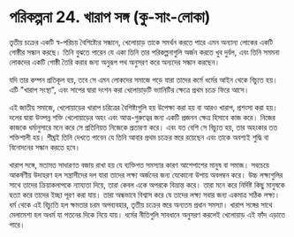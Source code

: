 # পরিকল্পনা 24. খারাপ সঙ্গ (কু-সাং-লোকা)

তৃতীয় চক্রের একটি স্ব-পরিচয় বৈশিষ্ট্যের সন্ধানে, খেলোয়াড় তাকে সমর্থন করতে পারে এমন অন্যান্য লোকের একটি গোষ্ঠীর সন্ধান করছে। তিনি বুঝতে পারেন যে একা তিনি তার পরিকল্পনাগুলি অর্জন করতে খুব দুর্বল, এবং তিনি সমমনা লোকদের একটি গোষ্ঠী তৈরি করার জন্য অনুরূপ পথ অনুসরণ করে অন্যদের সন্ধান করছেন।

যদি তার কম্পন প্রতিকূল হয়, তবে সে এমন লোকদের সমাজে পড়ে যারা তাদের কর্মে ধর্মের আইন থেকে বিচ্যুত হয়। এটি "খারাপ সংস্থা", এবং সাপের দ্বারা দংশন করা খেলোয়াড়টি ভ্যানিটির ক্ষেত্রে প্রথম চক্রে ফিরে আসে।

এই জাতীয় সমাজে, খেলোয়াড়ের খারাপ চরিত্রের বৈশিষ্ট্যগুলি হয় উপেক্ষা করা হয় বা আরও খারাপ, প্রশংসা করা হয়। দলের দ্বারা উত্পন্ন শক্তি খেলোয়াড়ের অহং এবং আত্ম-গুরুত্বের জন্য একটি প্রজনন ক্ষেত্র হিসাবে কাজ করে। নিজের কাজকে ধর্মানুসারে মনে করে সে প্রতিনিয়ত নিজেকে প্রতারণা করে। এবং যত বেশি সে বিচ্যুত হয়, তার অহংকার তত শক্তিশালী হয়। শীঘ্রই তিনি দেখতে পাবেন যে তিনি আবার প্রথম চক্রের স্তরে রয়েছেন এবং তাকে অবশ্যই শুদ্ধি বা বিনোদনের সন্ধান করতে হবে।

খারাপ সঙ্গে, মতামত সাধারণত বজায় রাখা হয় যে ব্যক্তিগত সমস্যার কারণ আশেপাশের মানুষ বা সমাজ। সবচেয়ে আকর্ষণীয় উদাহরণ হল সন্ত্রাসীদের দল যারা তাদের লক্ষ্য অর্জনের জন্য যেকোনো উপায় অবলম্বন করে। উচ্চ লক্ষ্যগুলির সাথে তাদের ক্রিয়াকলাপকে ন্যায্যতা দিয়ে, তারা কেবল একে অপরকে বিভ্রান্ত করে। তারা মনে করে নির্দিষ্ট কিছু মানুষকে হত্যা করে তাদের ইচ্ছা পূরণ করা যায়। তারা অন্ধভাবে বিশ্বাস করে যে তাদের লক্ষ্য সবার জন্য একমাত্র সঠিক লক্ষ্য। ধর্ম থেকে এই বিচ্যুতি হল ক্ষমতার চরম অপব্যবহার, তৃতীয় চক্রের স্তরে অন্যতম প্রধান সমস্যা। খারাপ সঙ্গের সাথে মেলামেশা হল অধর্ম যা পতনের দিকে নিয়ে যায়। ধর্মের নীতিগুলি সাবধানে অনুসরণ করলেই খেলোয়াড় এই ফাঁদ এড়াতে পারে।
